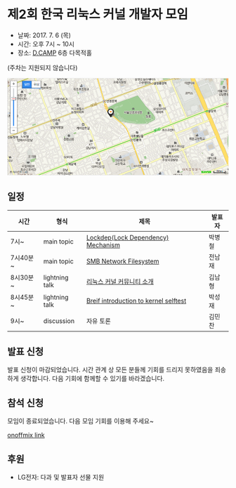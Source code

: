 # 제2회 한국 리눅스 커널 개발자 모임

* 날짜: 2017. 7. 6 (목)
* 시간: 오후 7시 ~ 10시
* 장소: [D.CAMP](http://dcamp.kr) 6층 다목적홀

(주차는 지원되지 않습니다)

![D.CAMP](dcamp.png)

## 일정

| 시간 | 형식 | 제목 | 발표자 |
|----|----|----|----|
| 7시~ |  main topic | [Lockdep(Lock Dependency) Mechanism](session-01/) | 박병철 |
| 7시40분~ |  main topic | [SMB Network Filesystem](session-02/)| 전남재 |
| 8시30분~ |  lightning talk | [리눅스 커널 커뮤니티 소개](lightning-01/) | 김남형 |
| 8시45분~ |  lightning talk  | [Breif introduction to kernel selftest](lightning-02/) | 박성재 |
| 9시~ | discussion | 자유 토론 | 김민찬 |

## 발표 신청
발표 신청이 마감되었습니다. 시간 관계 상 모든 분들께 기회를 드리지 못하였음을 죄송하게 생각합니다.
다음 기회에 함께할 수 있기를 바라겠습니다.

## 참석 신청
모임이 종료되었습니다. 다음 모임 기회를 이용해 주세요~

[onoffmix link](http://onoffmix.com/event/99896)

## 후원
* LG전자: 다과 및 발표자 선물 지원

